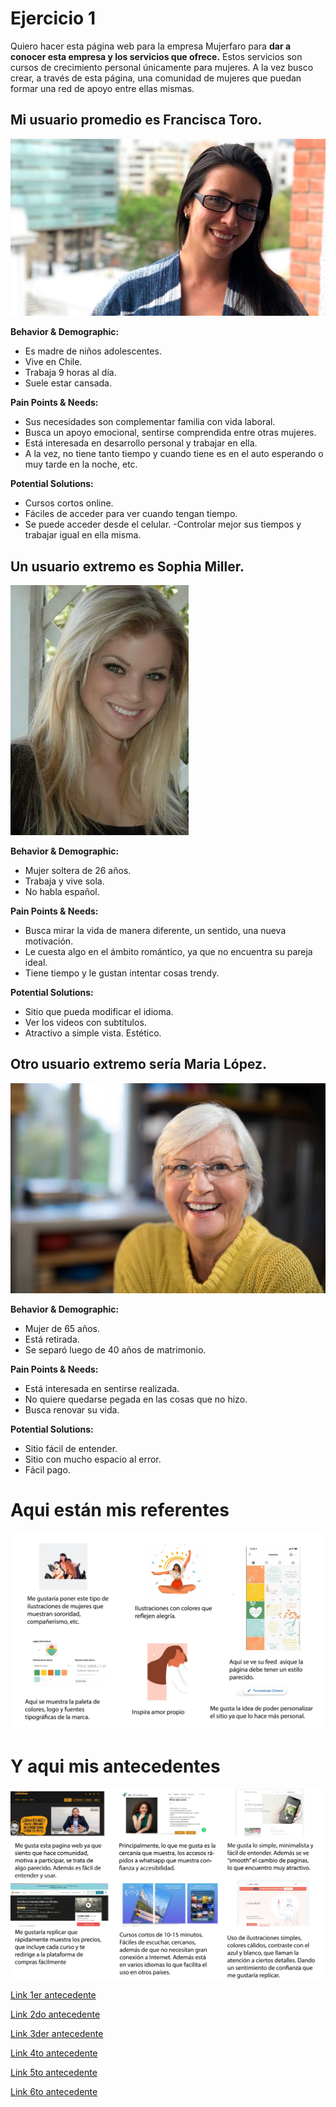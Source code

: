 # Ejercicio 1

Quiero hacer esta página web para la empresa Mujerfaro para __dar a conocer esta empresa y los servicios que ofrece.__ Estos servicios son cursos de crecimiento personal únicamente para mujeres. A la vez busco crear, a través de esta página, una comunidad de mujeres que puedan formar una red de apoyo entre ellas mismas.

## Mi usuario promedio es Francisca Toro.

![Usuaria](/imagenes/arq0.jpg)

__Behavior & Demographic:__

- Es madre de niños adolescentes.
- Vive en Chile.
- Trabaja 9 horas al día.
- Suele estar cansada.

__Pain Points & Needs:__

- Sus necesidades son complementar familia con vida laboral.
- Busca un apoyo emocional, sentirse comprendida entre otras mujeres. 
- Está interesada en desarrollo personal y trabajar en ella. 
- A la vez, no tiene tanto tiempo y cuando tiene es en el auto esperando o muy tarde en la noche, etc.

__Potential Solutions:__

- Cursos cortos online.
- Fáciles de acceder para ver cuando tengan tiempo.
- Se puede acceder desde el celular.
-Controlar mejor sus tiempos y trabajar igual en ella misma.

## Un usuario extremo es Sophia Miller.

![Usuaria](/imagenes/arq1.JPG)

__Behavior & Demographic:__

- Mujer soltera de 26 años.
- Trabaja y vive sola.
- No habla español.

__Pain Points & Needs:__

- Busca mirar la vida de manera diferente, un sentido, una nueva motivación. 
- Le cuesta algo en el ámbito romántico, ya que no encuentra su pareja ideal.
- Tiene tiempo y le gustan intentar cosas trendy.

__Potential Solutions:__

- Sitio que pueda modificar el idioma.
- Ver los videos con subtítulos.
- Atractivo a simple vista. Estético.

## Otro usuario extremo sería Maria López.

![Usuaria](/imagenes/arq3.jpg)

__Behavior & Demographic:__

- Mujer de 65 años.
- Está retirada.
- Se separó luego de 40 años de matrimonio.

__Pain Points & Needs:__

- Está interesada en sentirse realizada.
- No quiere quedarse pegada en las cosas que no hizo. 
- Busca renovar su vida.

__Potential Solutions:__

- Sitio fácil de entender.
- Sitio con mucho espacio al error.
- Fácil pago.

# Aqui están mis referentes
![Mis referentes son estos](/imagenes/referentes.png)

# Y aqui mis antecedentes
![Mis antecedentes son estos](/imagenes/antecedentes.png)

[Link 1er antecedente](https://www.drivenconsulting.global/personas?gclid=EAIaIQobChMIjpCi1r2c8QIVUgiRCh2yTg0OEAAYAiAAEgIiFfD_BwE&r_done=1)

[Link 2do antecedente](https://www.misfortalezas.cl/?gclid=EAIaIQobChMIjpCi1r2c8QIVUgiRCh2yTg0OEAAYAyAAEgITKPD_BwE)

[Link 3der antecedente](https://www.awwwards.com/sites/santorio-foundation)

[Link 4to antecedente](https://www.udemy.com/course/como-aumentar-mi-autoestima-desarrollo-personal-autoayuda/?gclid=EAIaIQobChMIjpCi1r2c8QIVUgiRCh2yTg0OEAAYBCAAEgLkqPD_BwE&utm_campaign=20180605-Spanish&utm_content=deal4584&utm_medium=udemyads&utm_source=adwords-intl&utm_term=_._ag_55839974120_._kw_cursos+desarrollo+personal+online_._ad_377036618321_._de_c_._dm__._pl__._ti_kwd-497575764690_._li_1003325_._pd__._)

[Link 5to antecedente](https://apps.apple.com/es/app/calm/id571800810)

[Link 6to antecedente](https://www.awwwards.com/sites/clickandrent)
